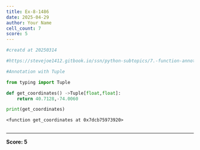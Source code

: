 ```yaml
---
title: Ex-8-1486
date: 2025-04-29
author: Your Name
cell_count: 7
score: 5
---
```


```python
#creatd at 20250314
```


```python
#https://stevejoe1412.gitbook.io/ssn/python-subtopics/7.-function-annotations
```


```python
#Annotation with Tuple
```


```python
from typing import Tuple
```


```python
def get_coordinates() ->Tuple[float,float]:
    return 40.7128,-74.0060
```


```python
print(get_coordinates)
```

    <function get_coordinates at 0x7dcb75973920>



```python

```


---
**Score: 5**